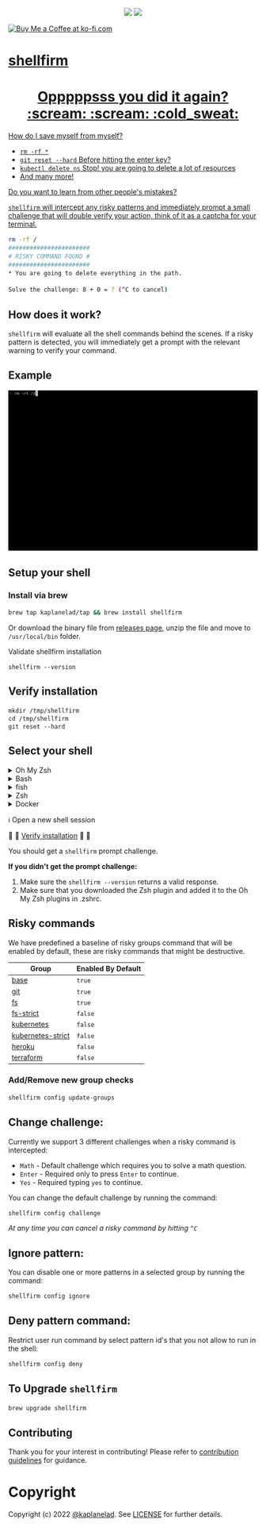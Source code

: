 <p align="center">
<img src="https://github.com/kaplanelad/shellfirm/actions/workflows/ci.yaml/badge.svg"/>
<img src="https://github.com/kaplanelad/shellfirm/actions/workflows/release.yml/badge.svg"/>
</p>

<a href='[https://ko-fi.com/kimlimjustin](https://ko-fi.com/eladkaplan)' target='_blank'><img height='35' style='border:0px;height:34px;' src='https://az743702.vo.msecnd.net/cdn/kofi3.png?v=0' border='0' alt='Buy Me a Coffee at ko-fi.com' />
  
# shellfirm

<div align="center">
<h1>Opppppsss <b>you</b> did it again? :scream: :scream: :cold_sweat:</h1>
</div>

How do I save myself from myself?
* `rm -rf *`
* `git reset --hard` Before hitting the enter key?
* `kubectl delete ns` Stop! you are going to delete a lot of resources
* And many more!

Do you want to learn from other people's mistakes?

`shellfirm` will intercept any risky patterns and immediately prompt a small challenge that will double verify your action, think of it as a captcha for your terminal.

```bash
rm -rf /
#######################
# RISKY COMMAND FOUND #
#######################
* You are going to delete everything in the path.

Solve the challenge: 8 + 0 = ? (^C to cancel)
```

## How does it work?
`shellfirm` will evaluate all the shell commands behind the scenes.
If a risky pattern is detected, you will immediately get a prompt with the relevant warning to verify your command.

## Example
![](./docs/media/example.gif)


## Setup your shell  

### Install via brew
```bash
brew tap kaplanelad/tap && brew install shellfirm
```

Or download the binary file from [releases page](https://github.com/kaplanelad/shellfirm/releases), unzip the file and move to `/usr/local/bin` folder.

Validate shellfirm installation
```
shellfirm --version
```

## Verify installation
```
mkdir /tmp/shellfirm
cd /tmp/shellfirm
git reset --hard
```

## Select your shell
<details>
<summary>Oh My Zsh</summary>
Download zsh plugin:

```sh
curl https://raw.githubusercontent.com/kaplanelad/shellfirm/main/shell-plugins/shellfirm.plugin.oh-my-zsh.zsh --create-dirs -o ${ZSH_CUSTOM:-~/.oh-my-zsh/custom}/plugins/shellfirm/shellfirm.plugin.zsh
```

Add `shellfirm` to the list of Oh My Zsh plugins when Zsh is loaded(inside ~/.zshrc):

```bash
plugins=(... shellfirm)
```
</details>

<details>
<summary>Bash</summary>
Bash implementation is based on https://github.com/rcaloras/bash-preexec project, which adds a pre-exec hook to catch the command before executing.

```sh
# Download bash-preexec hook functions. 
curl https://raw.githubusercontent.com/rcaloras/bash-preexec/master/bash-preexec.sh -o ~/.bash-preexec.sh

# Source our file at the end of our bash profile (e.g. ~/.bashrc, ~/.profile, or ~/.bash_profile)
echo '[[ -f ~/.bash-preexec.sh ]] && source ~/.bash-preexec.sh' >> ~/.bashrc

# Download shellfirm pre-exec function
curl https://raw.githubusercontent.com/kaplanelad/shellfirm/main/shell-plugins/shellfirm.plugin.sh -o ~/.shellfirm-plugin.sh

# Load pre-exec command on shell initialized
echo 'source ~/.shellfirm-plugin.sh' >> ~/.bashrc
```
</details>

<details>

<summary>fish</summary>


```sh
curl https://raw.githubusercontent.com/kaplanelad/shellfirm/main/shell-plugins/shellfirm.plugin.fish -o ~/.config/fish/conf.d/shellfirm.plugin.fish
```
</details>

<details>
<summary>Zsh</summary>


```sh
# Add shellfirm to conf.d fishshell folder
curl https://raw.githubusercontent.com/kaplanelad/shellfirm/main/shell-plugins/shellfirm.plugin.zsh -o ~/.shellfirm-plugin.sh
echo 'source ~/.shellfirm-plugin.sh' >> ~/.zshrc
```
</details>

<details>
<summary>Docker</summary>

* [bash](./docs/docker/bash)
* [zsh](./docs/docker/zsh)
</details>

:information_source: Open a new shell session

:eyes: :eyes: [Verify installation](./README.md#verify-installation) :eyes: :eyes:

You should get a `shellfirm` prompt challenge. 

**If you didn't get the prompt challenge:**
1. Make sure the `shellfirm --version` returns a valid response.
2. Make sure that you downloaded the Zsh plugin and added it to the Oh My Zsh plugins in .zshrc.

## Risky commands
We have predefined a baseline of risky groups command that will be enabled by default, these are risky commands that might be destructive.

| Group |  Enabled By Default |
| --- | --- |
| [base](./docs/checks/base.md) | `true` |
| [git](./docs/checks/git.md) | `true` |
| [fs](./docs/checks/fs.md) | `true` |
| [fs-strict](./docs/checks/fs-strict.md) | `false` |
| [kubernetes](./docs/checks/kubernetes.md) | `false`  |
| [kubernetes-strict](./docs/checks/kubernetes-strict.md) | `false` |
| [heroku](./docs/checks/heroku.md) | `false` |
| [terraform](./docs/checks/terraform.md) | `false` |


### Add/Remove new group checks
```bash
shellfirm config update-groups
```

## Change challenge:

Currently we support 3 different challenges when a risky command is intercepted:
* `Math` - Default challenge which requires you to solve a math question.
* `Enter` - Required only to press `Enter` to continue.
* `Yes` - Required typing `yes` to continue.

You can change the default challenge by running the command:
```bash
shellfirm config challenge
```

*At any time you can cancel a risky command by hitting `^C`*

## Ignore pattern:

You can disable one or more patterns in a selected group by running the command:
```bash
shellfirm config ignore
```
## Deny pattern command:

Restrict user run command by select pattern id's that you not allow to run in the shell:
```bash
shellfirm config deny
```

## To Upgrade `shellfirm`
```bash
brew upgrade shellfirm
```

## Contributing
Thank you for your interest in contributing! Please refer to [contribution guidelines](./CONTRIBUTING.md) for guidance.

# Copyright
Copyright (c) 2022 [@kaplanelad](https://github.com/kaplanelad). See [LICENSE](LICENSE.txt) for further details.

